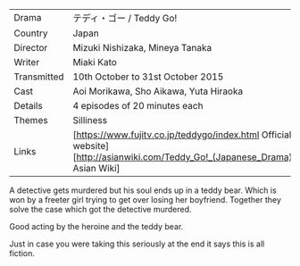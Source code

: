| | |
|-|-|
Drama|&#12486;&#12487;&#12451;&#12539;&#12468;&#12540; / Teddy Go!
Country|Japan
Director|Mizuki Nishizaka, Mineya Tanaka
Writer| Miaki Kato
Transmitted|10th October to 31st October 2015
Cast|Aoi Morikawa, Sho Aikawa, Yuta Hiraoka
Details|4 episodes of 20 minutes each
Themes|Silliness
Links|[https://www.fujitv.co.jp/teddygo/index.html Official website] [http://asianwiki.com/Teddy_Go!_(Japanese_Drama) Asian Wiki]

A detective gets murdered but his soul ends up in a teddy bear. Which is
won by a freeter girl trying to get over losing her boyfriend. Together
they solve the case which got the detective murdered.

Good acting by the heroine and the teddy bear.

Just in case you were taking this seriously at the end it says
this is all fiction.
